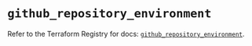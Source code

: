 # `github_repository_environment`

Refer to the Terraform Registry for docs: [`github_repository_environment`](https://registry.terraform.io/providers/integrations/github/6.2.1/docs/resources/repository_environment).
